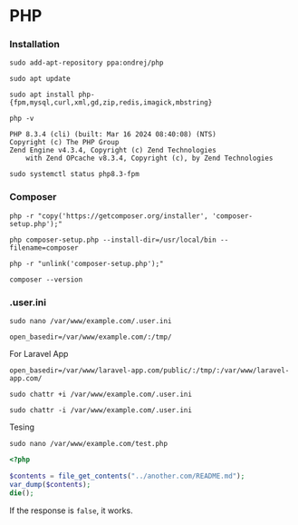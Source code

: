# PHP

### Installation

```shell
sudo add-apt-repository ppa:ondrej/php
```

```shell
sudo apt update
```

```shell
sudo apt install php-{fpm,mysql,curl,xml,gd,zip,redis,imagick,mbstring}
```

```shell
php -v
```

```
PHP 8.3.4 (cli) (built: Mar 16 2024 08:40:08) (NTS)
Copyright (c) The PHP Group
Zend Engine v4.3.4, Copyright (c) Zend Technologies
    with Zend OPcache v8.3.4, Copyright (c), by Zend Technologies
```    

```shell
sudo systemctl status php8.3-fpm
```

### Composer

```shell
php -r "copy('https://getcomposer.org/installer', 'composer-setup.php');"

php composer-setup.php --install-dir=/usr/local/bin --filename=composer

php -r "unlink('composer-setup.php');"
```

```shell
composer --version
```

### .user.ini

```shell
sudo nano /var/www/example.com/.user.ini
```

```
open_basedir=/var/www/example.com/:/tmp/
```

For Laravel App

```
open_basedir=/var/www/laravel-app.com/public/:/tmp/:/var/www/laravel-app.com/
```

```shell
sudo chattr +i /var/www/example.com/.user.ini
```

```shell
sudo chattr -i /var/www/example.com/.user.ini
```

Tesing

```shell
sudo nano /var/www/example.com/test.php
```

```php
<?php

$contents = file_get_contents("../another.com/README.md");
var_dump($contents);
die();
```

If the response is `false`, it works.
